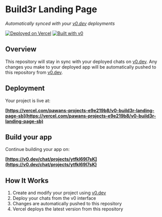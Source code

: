 # Build3r Landing Page

*Automatically synced with your [v0.dev](https://v0.dev) deployments*

[![Deployed on Vercel](https://img.shields.io/badge/Deployed%20on-Vercel-black?style=for-the-badge&logo=vercel)](https://vercel.com/pawans-projects-e9e219b8/v0-build3r-landing-page-sb)
[![Built with v0](https://img.shields.io/badge/Built%20with-v0.dev-black?style=for-the-badge)](https://v0.dev/chat/projects/ytfkl69l7sK)

## Overview

This repository will stay in sync with your deployed chats on [v0.dev](https://v0.dev).
Any changes you make to your deployed app will be automatically pushed to this repository from [v0.dev](https://v0.dev).

## Deployment

Your project is live at:

**[https://vercel.com/pawans-projects-e9e219b8/v0-build3r-landing-page-sb](https://vercel.com/pawans-projects-e9e219b8/v0-build3r-landing-page-sb)**

## Build your app

Continue building your app on:

**[https://v0.dev/chat/projects/ytfkl69l7sK](https://v0.dev/chat/projects/ytfkl69l7sK)**

## How It Works

1. Create and modify your project using [v0.dev](https://v0.dev)
2. Deploy your chats from the v0 interface
3. Changes are automatically pushed to this repository
4. Vercel deploys the latest version from this repository